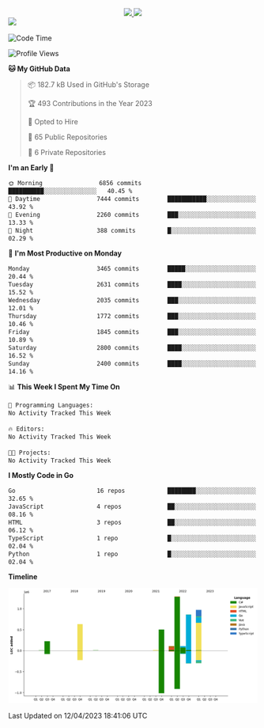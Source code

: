 <div align="center">
  <a href="https://github.com/arielsrv">
    <img height="180em" src="https://github-readme-stats.vercel.app/api?username=arielsrv&show_icons=true&theme=radical&include_all_commits=true&count_private=true"/>
    <img height="180em" src="https://github-readme-stats.vercel.app/api/top-langs/?username=arielsrv&layout=compact&langs_count=10&theme=radical"/>
 </a>
</div>

<div>
  <a href="https://www.linkedin.com/in/arielpineiro/" target="_blank">
    <img src="https://img.shields.io/badge/-LinkedIn-%230077B5?style=for-the-badge&logo=linkedin&logoColor=white" target="_blank">
  </a>
</div>

<!--START_SECTION:waka-->
![Code Time](http://img.shields.io/badge/Code%20Time-0%20secs-blue)

![Profile Views](http://img.shields.io/badge/Profile%20Views-0-blue)

**🐱 My GitHub Data** 

> 📦 182.7 kB Used in GitHub's Storage 
 > 
> 🏆 493 Contributions in the Year 2023
 > 
> 💼 Opted to Hire
 > 
> 📜 65 Public Repositories 
 > 
> 🔑 6 Private Repositories 
 > 
**I'm an Early 🐤** 

```text
🌞 Morning                6856 commits        ██████████░░░░░░░░░░░░░░░   40.45 % 
🌆 Daytime                7444 commits        ███████████░░░░░░░░░░░░░░   43.92 % 
🌃 Evening                2260 commits        ███░░░░░░░░░░░░░░░░░░░░░░   13.33 % 
🌙 Night                  388 commits         █░░░░░░░░░░░░░░░░░░░░░░░░   02.29 % 
```
📅 **I'm Most Productive on Monday** 

```text
Monday                   3465 commits        █████░░░░░░░░░░░░░░░░░░░░   20.44 % 
Tuesday                  2631 commits        ████░░░░░░░░░░░░░░░░░░░░░   15.52 % 
Wednesday                2035 commits        ███░░░░░░░░░░░░░░░░░░░░░░   12.01 % 
Thursday                 1772 commits        ███░░░░░░░░░░░░░░░░░░░░░░   10.46 % 
Friday                   1845 commits        ███░░░░░░░░░░░░░░░░░░░░░░   10.89 % 
Saturday                 2800 commits        ████░░░░░░░░░░░░░░░░░░░░░   16.52 % 
Sunday                   2400 commits        ████░░░░░░░░░░░░░░░░░░░░░   14.16 % 
```


📊 **This Week I Spent My Time On** 

```text
💬 Programming Languages: 
No Activity Tracked This Week

🔥 Editors: 
No Activity Tracked This Week

🐱‍💻 Projects: 
No Activity Tracked This Week
```

**I Mostly Code in Go** 

```text
Go                       16 repos            ████████░░░░░░░░░░░░░░░░░   32.65 % 
JavaScript               4 repos             ██░░░░░░░░░░░░░░░░░░░░░░░   08.16 % 
HTML                     3 repos             ██░░░░░░░░░░░░░░░░░░░░░░░   06.12 % 
TypeScript               1 repo              █░░░░░░░░░░░░░░░░░░░░░░░░   02.04 % 
Python                   1 repo              █░░░░░░░░░░░░░░░░░░░░░░░░   02.04 % 
```



**Timeline**

![Lines of Code chart](https://raw.githubusercontent.com/arielsrv/arielsrv/main/assets/bar_graph.png)


 Last Updated on 12/04/2023 18:41:06 UTC
<!--END_SECTION:waka-->
